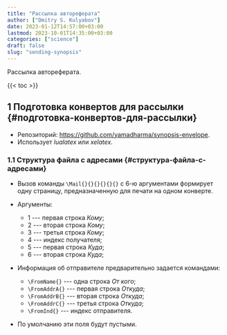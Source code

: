 ```yaml
---
title: "Рассылка автореферата"
author: ["Dmitry S. Kulyabov"]
date: 2023-01-12T14:57:00+03:00
lastmod: 2023-10-01T14:35:00+03:00
categories: ["science"]
draft: false
slug: "sending-synopsis"
---
```


Рассылка автореферата.

<!--more-->

{{< toc >}}


## <span class="section-num">1</span> Подготовка конвертов для рассылки {#подготовка-конвертов-для-рассылки}

-   Репозиторий: <https://github.com/yamadharma/synopsis-envelope>.
-   Использует _lualatex_ или _xelatex_.


### <span class="section-num">1.1</span> Структура файла с адресами {#структура-файла-с-адресами}

-   Вызов команды `\Mail{}{}{}{}{}{}` с 6-ю аргументами формирует одну страницу, предназначенную для печати на одном конверте.
-   Аргументы:
    -   1 --- первая строка _Кому_;
    -   2 --- вторая строка _Кому_;
    -   3 --- третья строка _Кому_;
    -   4 --- индекс получателя;
    -   5 --- первая строка _Куда_;
    -   6 --- вторая строка _Куда_;

-   Информация об отправителе предварительно задается командами:
    -   `\FromName{}`  --- одна строка _От кого_;
    -   `\FromAddrA{}` --- первая строка _Откуда_;
    -   `\FromAddrB{}` --- вторая строка _Откуда_;
    -   `\FromAddrC{}` --- третья строка _Откуда_;
    -   `\FromInd{}`   --- индекс отправителя.
-   По умолчанию эти поля будут пустыми.
